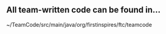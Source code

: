 ## All team-written code can be found in...
  ~/TeamCode/src/main/java/org/firstinspires/ftc/teamcode

